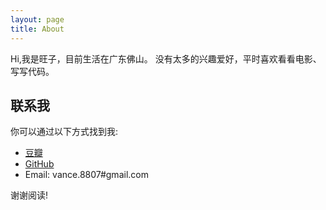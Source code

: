 ```yaml
---
layout: page
title: About
---
```


Hi,我是旺子，目前生活在广东佛山。
没有太多的兴趣爱好，平时喜欢看看电影、写写代码。

## 联系我

你可以通过以下方式找到我:

* [豆瓣](https://www.douban.com/people/tankme/)
* [GitHub](https://github.com/vancefantasy)
* Email: vance.8807#gmail.com 

谢谢阅读!